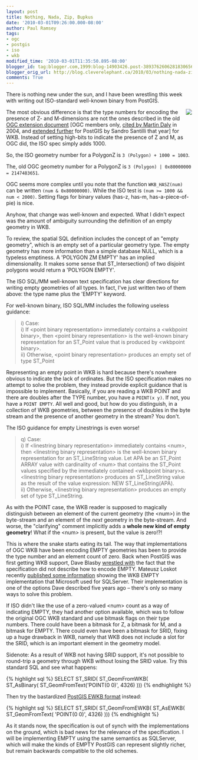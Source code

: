 ```yaml
---
layout: post
title: Nothing, Nada, Zip, Bupkus
date: '2010-03-01T09:26:00.000-08:00'
author: Paul Ramsey
tags:
- ogc
- postgis
- iso
- wkb
modified_time: '2010-03-01T11:35:50.895-08:00'
blogger_id: tag:blogger.com,1999:blog-14903426.post-3893762606281830656
blogger_orig_url: http://blog.cleverelephant.ca/2010/03/nothing-nada-zip-bupkus.html
comments: True
---
```


There is nothing new under the sun, and I have been wrestling this week with writing out ISO-standard well-known binary from PostGIS. 

<img src="http://images.fanpop.com/images/image_uploads/Empty-Set-Symbol-random-241186_191_160.jpg" style="float:right;">

The most obvious difference is that the type numbers for encoding the presence of Z- and M-dimensions are not the ones described in the old [OGC extension document](http://portal.opengeospatial.org/files/?artifact_id=909) [OGC members only, [cited by Martin Daly](http://lists.osgeo.org/pipermail/postgis-devel/2004-December/000695.html) in 2004, and [extended further](http://svn.osgeo.org/postgis/trunk/doc/ZMSgeoms.txt) for PostGIS by Sandro Santilli that year] for WKB. Instead of setting high-bits to indicate the presence of Z and M, as OGC did, the ISO spec simply adds 1000. 

So, the ISO geometry number for a PolygonZ is `3 (Polygon) + 1000 = 1003`.

The, old OGC geometry number for a PolygonZ is `3 (Polygon) | 0x80000000 = 2147483651`. 

OGC seems more complex until you note that the function `WKB_HASZ(num)` can be written `(num & 0x80000000)`. While the ISO test is `(num >= 1000 && num < 2000)`. Setting flags for binary values (has-z, has-m, has-a-piece-of-pie) is nice. 

Anyhow, that change was well-known and expected. What I didn't expect was the amount of ambiguity surrounding the definition of an empty geometry in WKB.

To review, the spatial SQL definition includes the concept of an "empty geometry", which is an empty set of a particular geometry type. The empty geometry has more information than a simple database NULL, which is a typeless emptiness. A 'POLYGON ZM EMPTY' has an implied dimensionality. It makes some sense that ST_Intersection() of two disjoint polygons would return a 'POLYGON EMPTY'.

The ISO SQL/MM well-known text specification has clear directions for writing empty geometries of all types. In fact, I've just written two of them above: the type name plus the 'EMPTY' keyword.

For well-known binary, ISO SQL/MM includes the following useless guidance:

> i) Case:<br/>
> i) If &lt;point binary representation&gt; immediately contains a &lt;wkbpoint binary&gt;, then &lt;point binary representation&gt; is the well-known binary representation for an ST_Point value that is produced by &lt;wkbpoint binary&gt;.<br/>
> ii) Otherwise, &lt;point binary representation&gt; produces an empty set of type ST_Point

Representing an empty point in WKB is hard because there's nowhere obvious to indicate the lack of ordinates. But the ISO specification makes no attempt to solve the problem, they instead provide explicit guidance that is impossible to implement. Basically, if you are reading a WKB POINT and there are doubles after the TYPE number, you have a `POINT(x y)`. If not, you have a `POINT EMPTY`. All well and good, but how do you distinguish, in a collection of WKB geometries, between the presence of doubles in the byte stream and the presence of another geometry in the stream? You don't. 

The ISO guidance for empty Linestrings is even worse! 

> q) Case:<br/>
> i) If &lt;linestring binary representation&gt; immediately contains &lt;num&gt;, then &lt;linestring binary representation&gt; is the well-known binary representation for an ST_LineString value. Let APA be an ST_Point ARRAY value with cardinality of &lt;num&gt; that contains the ST_Point values specified by the immediately contained &lt;wkbpoint binary&gt;s. &lt;linestring binary representation&gt; produces an ST_LineString value as the result of the value expression: NEW ST_LineString(APA).<br/>
> ii) Otherwise, &lt;linestring binary representation&gt; produces an empty set of type ST_LineString.

As with the POINT case, the WKB reader is supposed to magically distinguish between an element of the current geometry (the &lt;num&gt;) in the byte-stream and an element of the *next* geometry in the byte-stream. And worse, the "clarifying" comment implicitly adds a **whole new kind of empty geometry**! What if the &lt;num&gt; is present, but the value is zero!?! 

This is where the snake starts eating its tail. The way that implementations of OGC WKB have been encoding EMPTY geometries has been to provide the type number and an element count of zero.  Back when PostGIS was first getting WKB support, Dave Blasby [wrestled with](http://lists.osgeo.org/pipermail/postgis-users/2003-April/002346.html) the fact that the specification did not describe how to encode EMPTY.  Mateusz Loskot recently [published some information](http://mateusz.loskot.net/2010/02/26/sqlgeometry-and-point-empty-in-wkb/) showing the WKB EMPTY implementation that Microsoft used for SQLServer. Their implementation is one of the options Dave described five years ago &ndash; there's only so many ways to solve this problem.

If ISO didn't like the use of a zero-valued &lt;num&gt; count as a way of indicating EMPTY, they had another option available, which was to follow the original OGC WKB standard and use bitmask flags on their type numbers. There could have been a bitmask for Z, a bitmask for M, and a bitmask for EMPTY. There could even have been a bitmask for SRID, fixing up a huge drawback in WKB, namely that WKB does not include a slot for the SRID, which is an important element in the geometry model.

Sidenote: As a result of WKB not having SRID support, it's not possible to round-trip a geometry through WKB without losing the SRID value. Try this standard SQL and see what happens: 

{% highlight sql %}
SELECT ST_SRID( 
 ST_GeomFromWKB(  
  ST_AsBinary( 
   ST_GeomFromText('POINT(0 0)', 4326) 
 )))
{% endhighlight %}

Then try the bastardized [PostGIS EWKB format](http://svn.osgeo.org/postgis/trunk/doc/ZMSgeoms.txt) instead: 

{% highlight sql %}
SELECT ST_SRID( 
 ST_GeomFromEWKB( 
  ST_AsEWKB( 
   ST_GeomFromText( 'POINT(0 0)', 4326)
 )))
{% endhighlight %}

As it stands now, the specification is out of synch with the implementations on the ground, which is bad news for the relevance of the specification. I will be implementing EMPTY using the same semantics as SQLServer, which will make the kinds of EMPTY PostGIS can represent slightly richer, but remain backwards compatible to the old schemes.

